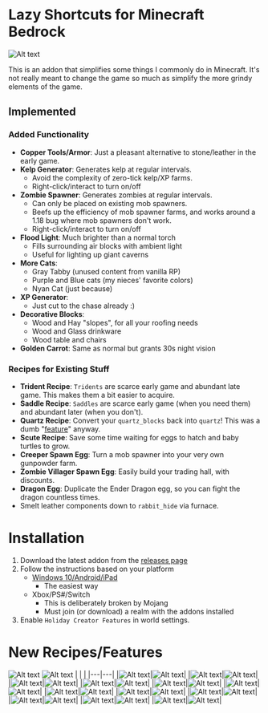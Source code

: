 # Lazy Shortcuts for Minecraft Bedrock
![Alt text](media/logo.png "Logo")

This is an addon that simplifies some things I commonly do in Minecraft.
It's not really meant to change the game so much as simplify the more grindy elements of the game.
## Implemented
### Added Functionality

- **Copper Tools/Armor**: Just a pleasant alternative to stone/leather in the early game.
- **Kelp Generator**: Generates kelp at regular intervals. 
    - Avoid the complexity of zero-tick kelp/XP farms.
    - Right-click/interact to turn on/off
- **Zombie Spawner**: Generates zombies at regular intervals.
    - Can only be placed on existing mob spawners.
    - Beefs up the efficiency of mob spawner farms, and works around a 1.18 bug where mob spawners don't work.
    - Right-click/interact to turn on/off
- **Flood Light**: Much brighter than a normal torch
    - Fills surrounding air blocks with ambient light
    - Useful for lighting up giant caverns
- **More Cats**:
    - Gray Tabby (unused content from vanilla RP)
    - Purple and Blue cats (my nieces' favorite colors)
    - Nyan Cat (just because)
- **XP Generator**:
    - Just cut to the chase already :)
- **Decorative Blocks**:
    - Wood and Hay "slopes", for all your roofing needs
    - Wood and Glass drinkware
    - Wood table and chairs
- **Golden Carrot**: Same as normal but grants 30s night vision

### Recipes for Existing Stuff
- **Trident Recipe**: `Tridents` are scarce early game and abundant late game. This makes them a bit easier to acquire.
- **Saddle Recipe**: `Saddles` are scarce early game (when you need them) and abundant later (when you don't).
- **Quartz Recipe**: Convert your `quartz_blocks` back into `quartz`! This was a dumb "[feature](https://feedback.minecraft.net/hc/en-us/community/posts/360043032171-Quartz-Block-to-Nether-Quartz)" anyway.
- **Scute Recipe**: Save some time waiting for eggs to hatch and baby turtles to grow.
- **Creeper Spawn Egg**: Turn a mob spawner into your very own gunpowder farm.
- **Zombie Villager Spawn Egg**: Easily build your trading hall, with discounts.
- **Dragon Egg**: Duplicate the Ender Dragon egg, so you can fight the dragon countless times.
- Smelt leather components down to `rabbit_hide` via furnace.


# Installation
1. Download the latest addon from the [releases page](https://github.com/thebearup/lazy_minecraft_shortcuts/releases)
2. Follow the instructions based on your platform
    - [Windows 10/Android/iPad](https://www.minecraft.net/en-us/addons)
      - The easiest way
    - Xbox/PS#/Switch
      - This is deliberately broken by Mojang
      - Must join (or download) a realm with the addons installed
3. Enable `Holiday Creator Features` in world settings.

# New Recipes/Features
![Alt text](media/copper_screenshot.png "Copper Screenshot")
![Alt text](media/cats.png "Cats!")
|   |   |
|---|---|
|![Alt text](media/kelp_generator_recipe.png "Kelp Generator")|![Alt text](media/zombie_spawner_recipe.png "Zombie Spawner")|
|![Alt text](media/copper_pickaxe_recipe.png "Copper Pickaxe")|![Alt text](media/copper_sword_recipe.png "Copper Sword")|
|![Alt text](media/copper_axe_recipe.png "Copper Axe")|![Alt text](media/copper_shovel_recipe.png "Copper Shovel")|
|![Alt text](media/copper_helmet_recipe.png "Copper Helmet")|![Alt text](media/copper_chest_recipe.png "Copper Chest")|
|![Alt text](media/copper_leggings_recipe.png "Copper Leggings")|![Alt text](media/copper_boots_recipe.png "Copper Boots")|
|![Alt text](media/flood_light_recipe.png "Flood Light")|![Alt text](media/dragon_egg_recipe.png "Dragon Egg")|
|![Alt text](media/scute_recipe.png "Scute")|![Alt text](media/quartz_recipe.png "Quartz")|
|![Alt text](media/saddle_recipe.png "Saddle")|![Alt text](media/trident.png "Trident")|
|![Alt text](media/chalice_glass_recipe.png "Glass Chalice")|![Alt text](media/xp_generator_recipe.png "XP Generator")|
|![Alt text](media/slope_hay_recipe.png "Hay Slope")|![Alt text](media/slope_wood_recipe.png "Wood Slope")|
|![Alt text](media/mug_wood_recipe.png "Wood Mug")|![Alt text](media/mug_glass_recipe.png "Glass Mug")|
|![Alt text](media/chair_recipe.png "Wood Chair")|![Alt text](media/table_recipe.png "Wood Table")|
